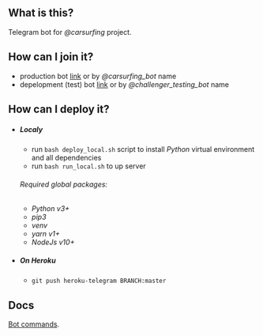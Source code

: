 ## What is this?   

Telegram bot for *@carsurfing* project.

## How can I join it?

 - production bot [link](t.me/carsurfing_bot) or by *@carsurfing_bot* name
 - depelopment (test) bot [link](t.me/challenger_testing_bot) or by *@challenger_testing_bot* name

## How can I deploy it?

 * ##### Localy

    - run `bash deploy_local.sh` script to install *Python* virtual environment and all dependencies
    - run `bash run_local.sh` to up server

   ###### Required global packages:

      * *Python v3+*
      * *pip3*
      * *venv*
      * *yarn v1+*
      * *NodeJs v10+*

 * ##### On *Heroku*

    - `git push heroku-telegram BRANCH:master`


## Docs

[Bot commands](./BOT_COMMANDS.md).
